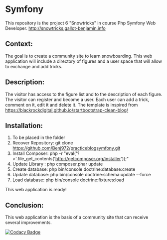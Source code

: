 Symfony
=======

This repository is the project 6 "Snowtricks" in course Php Symfony Web Developer.
http://snowtricks.gallot-benjamin.info

Context:
--------

The goal is to create a community site to learn snowboarding.
This web application will include a directory of figures and a user space that will allow to exchange and add tricks.

Description:
------------

The visitor has access to the figure list and to the description of each figure. The visitor can register and become a user. Each user can add a trick, comment on it, edit it and delete it.
The template is inspired from https://blackrockdigital.github.io/startbootstrap-clean-blog/

Installation:
-------------
1. To be placed in the folder
2. Recover Repository: git clone https://github.com/Benj972/practiceblogsymfony.git
3. Install Composer: php -r "eval('?>'.file_get_contents('http://getcomposer.org/installer'));"
4. Update Library : php composer.phar update
5. Create database: php bin/console doctrine:database:create 
6. Update database: php bin/console doctrine:schema:update --force
7. Load database: php bin/console doctrine:fixtures:load

This web application is ready!

Conclusion:
-----------
This web application is the basis of a community site that can receive several improvements.

[![Codacy Badge](https://api.codacy.com/project/badge/Grade/3fa4ec643d274bb6b48f768ce49de717)](https://www.codacy.com/app/Benj972/practiceblogsymfony?utm_source=github.com&amp;utm_medium=referral&amp;utm_content=Benj972/practiceblogsymfony&amp;utm_campaign=Badge_Grade)



